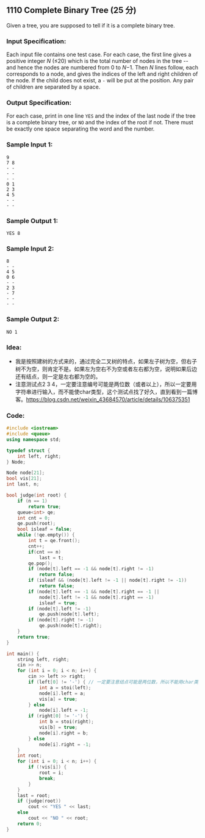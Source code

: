 ##  **1110 Complete Binary Tree (25 分)** 

Given a tree, you are supposed to tell if it is a complete binary tree.

### Input Specification:

Each input file contains one test case. For each case, the first line gives a positive integer *N* (≤20) which is the total number of nodes in the tree -- and hence the nodes are numbered from 0 to *N*−1. Then *N* lines follow, each corresponds to a node, and gives the indices of the left and right children of the node. If the child does not exist, a `-` will be put at the position. Any pair of children are separated by a space.

### Output Specification:

For each case, print in one line `YES` and the index of the last node if the tree is a complete binary tree, or `NO` and the index of the root if not. There must be exactly one space separating the word and the number.

### Sample Input 1:

```in
9
7 8
- -
- -
- -
0 1
2 3
4 5
- -
- -
```

### Sample Output 1:

```out
YES 8
```

### Sample Input 2:

```in
8
- -
4 5
0 6
- -
2 3
- 7
- -
- -
```

### Sample Output 2:

```out
NO 1
```

### Idea:

- 我是按照建树的方式来的，通过完全二叉树的特点，如果左子树为空，但右子树不为空，则肯定不是。如果左为空右不为空或者左右都为空，说明如果后边还有结点，则一定是左右都为空的。
- 注意测试点2 3 4，一定要注意编号可能是两位数（或者以上），所以一定要用字符串进行输入，而不能使char类型，这个测试点找了好久，直到看到一篇博客。https://blog.csdn.net/weixin_43684570/article/details/106375351

### Code:

```c++
#include <iostream>
#include <queue>
using namespace std;

typedef struct {
    int left, right;
} Node;

Node node[21];
bool vis[21];
int last, n;

bool judge(int root) {
    if (n == 1)
        return true;
    queue<int> qe;
    int cnt = 0;
    qe.push(root);
    bool isleaf = false;
    while (!qe.empty()) {
        int t = qe.front();
        cnt++;
        if(cnt == n)
            last = t;
        qe.pop();
        if (node[t].left == -1 && node[t].right != -1)
            return false;
        if (isleaf && (node[t].left != -1 || node[t].right != -1))
            return false;
        if (node[t].left == -1 && node[t].right == -1 ||
            node[t].left != -1 && node[t].right == -1)
            isleaf = true;
        if (node[t].left != -1)
            qe.push(node[t].left);
        if (node[t].right != -1)
            qe.push(node[t].right);
    }
    return true;
}

int main() {
    string left, right;
    cin >> n;
    for (int i = 0; i < n; i++) {
        cin >> left >> right;
        if (left[0] != '-') { // 一定要注意结点可能是两位数，所以不能用char类型输入，应用string
            int a = stoi(left);
            node[i].left = a;
            vis[a] = true;
        } else
            node[i].left = -1;
        if (right[0] != '-') {
            int b = stoi(right);
            vis[b] = true;
            node[i].right = b;
        } else
            node[i].right = -1;
    }
    int root;
    for (int i = 0; i < n; i++) {
        if (!vis[i]) {
            root = i;
            break;
        }
    }
    last = root;
    if (judge(root))
        cout << "YES " << last;
    else
        cout << "NO " << root;
    return 0;
}
```



